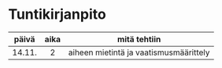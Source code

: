 # Tuntikirjanpito

| päivä | aika | mitä tehtiin |
|:-----:|:----:|:------------:|
|14.11. | 2    | aiheen mietintä ja vaatismusmäärittely |
